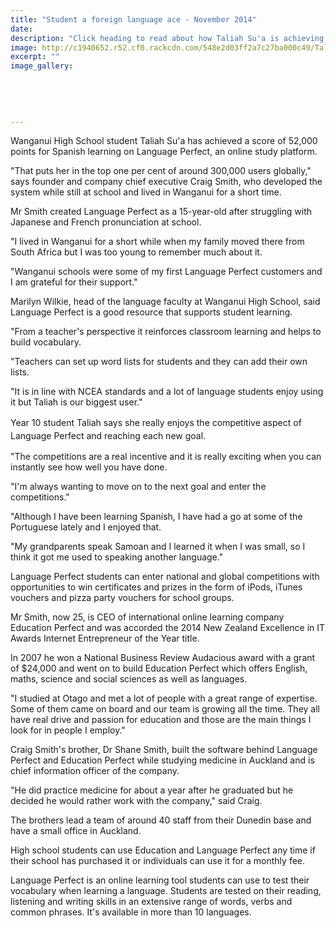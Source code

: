 ```yaml
---
title: "Student a foreign language ace - November 2014"
date: 
description: "Click heading to read about how Taliah Su'a is achieving on a world scale with the help of an online language tool, from the Wanganui Chronicle 17th Nov 2014...."
image: http://c1940652.r52.cf0.rackcdn.com/548e2d03ff2a7c27ba000c49/Taliah.jpg
excerpt: ""
image_gallery:
    
    
    
    
    
---
```


<p>Wanganui High School student Taliah Su'a has achieved a score of 52,000 points for Spanish learning on Language Perfect, an online study platform.</p>
<p>"That puts her in the top one per cent of around 300,000 users globally," says founder and company chief executive Craig Smith, who developed the system while still at school and lived in Wanganui for a short time.</p>
<p>Mr Smith created Language Perfect as a 15-year-old after struggling with Japanese and French pronunciation at school.</p>
<p>"I lived in Wanganui for a short while when my family moved there from South Africa but I was too young to remember much about it.</p>
<p>"Wanganui schools were some of my first Language Perfect customers and I am grateful for their support."</p>
<p>Marilyn Wilkie, head of the language faculty at Wanganui High School, said Language Perfect is a good resource that supports student learning.</p>
<p>"From a teacher's perspective it reinforces classroom learning and helps to build vocabulary.</p>
<p>"Teachers can set up word lists for students and they can add their own lists.</p>
<p>"It is in line with NCEA standards and a lot of language students enjoy using it but Taliah is our biggest user."</p>
<p>Year 10 student Taliah says she&nbsp;<span style="line-height: 1.5;">really enjoys the competitive aspect of Language Perfect and reaching each new goal.</span></p>
<p>"The competitions are a real incentive and it is really exciting when you can instantly see how well you have done.</p>
<p>"I'm always wanting to move on to the next goal and enter the competitions."</p>
<p>"Although I have been learning Spanish, I have had a go at some of the Portuguese lately and I enjoyed that.</p>
<p>"My grandparents speak Samoan and I learned it when I was small, so I think it got me used to speaking another language."</p>
<p>Language Perfect students can enter national and global competitions with opportunities to win certificates and prizes in the form of iPods, iTunes vouchers and pizza party vouchers for school groups.</p>
<p>Mr Smith, now 25, is CEO of international online learning company Education Perfect and was accorded the 2014 New Zealand Excellence in IT Awards Internet Entrepreneur of the Year title.</p>
<p>In 2007 he won a National Business Review Audacious award with a grant of $24,000 and went on to build Education Perfect which offers English, maths, science and social sciences as well as languages.</p>
<p>"I studied at Otago and met a lot of people with a great range of expertise. Some of them came on board and our team is growing all the time. They all have real drive and passion for education and those are the main things I look for in people I employ."</p>
<p>Craig Smith's brother, Dr Shane Smith, built the software behind Language Perfect and Education Perfect while studying medicine in Auckland and is chief information officer of the company.</p>
<p>"He did practice medicine for about a year after he graduated but he decided he would rather work with the company," said Craig.</p>
<p>The brothers lead a team of around 40 staff from their Dunedin base and have a small office in Auckland.</p>
<p>High school students can use Education and Language Perfect any time if their school has purchased it or individuals can use it for a monthly fee.</p>
<p>Language Perfect is an online learning tool students can use to test their vocabulary when learning a language. Students are tested on their reading, listening and writing skills in an extensive range of words, verbs and common phrases. It's available in more than 10 languages.</p>

